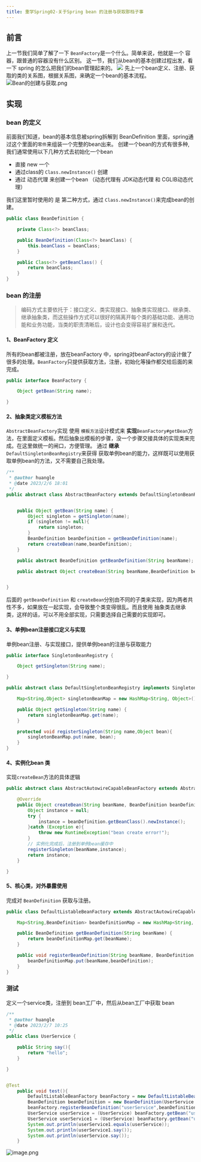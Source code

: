 ```yaml
---
title: 重学Spring02-关于Spring bean 的注册与获取那档子事
---
```




## 前言

上一节我们简单了解了一下 `BeanFactory`是一个什么。简单来说，他就是一个 容器，跟普通的容器没有什么区别。
这一节，我们从bean的基本创建过程出发，看一下 spring 的怎么把我们的bean管理起来的。
![](https://cdn.nlark.com/yuque/0/2023/jpeg/2869098/1675672108728-0cd30627-56e3-46f9-821e-095ece3c1eb2.jpeg)
先上一个bean定义、注册、获取的类的关系图，根据关系图，来确定一个bean的基本流程。
![Bean的创建与获取.png](https://cdn.nlark.com/yuque/0/2023/png/2869098/1675737115183-f7e66755-ab03-4a08-aee6-d961f5a145e7.png#averageHue=%235f5c5f&clientId=u5870bb51-cb2d-4&from=ui&id=ua7d34fed&name=Bean%E7%9A%84%E5%88%9B%E5%BB%BA%E4%B8%8E%E8%8E%B7%E5%8F%96.png&originHeight=626&originWidth=1131&originalType=binary&ratio=1&rotation=0&showTitle=false&size=87818&status=done&style=none&taskId=ua2c74d57-e17e-4877-9ad8-eed8ba0c9ec&title=)
## 实现
### bean 的定义
前面我们知道，bean的基本信息被spring拆解到 BeanDefinition 里面，spring通过这个里面的`零件`来组装一个完整的bean出来。
创建一个bean的方式有很多种, 我们通常使用以下几种方式去初始化一个bean

- 直接 new 一个
- 通过class的 `Class.newInstance()` 创建
- 通过 动态代理 来创建一个bean （动态代理有 JDK动态代理 和 CGLIB动态代理）

我们这里暂时使用的 是 第二种方式，通过 `Class.newInstance()`来完成bean的创建。
```java
public class BeanDefinition {

    private Class<?> beanClass;

    public BeanDefinition(Class<?> beanClass) {
        this.beanClass = beanClass;
    }

    public Class<?> getBeanClass() {
        return beanClass;
    }
}
```
### bean 的注册
> 编码方式主要依托于：接口定义、类实现接口、抽象类实现接口、继承类、继承抽象类，而这些操作方式可以很好的隔离开每个类的基础功能、通用功能和业务功能，当类的职责清晰后，设计也会变得容易扩展和迭代。

#### 1、BeanFactory 定义
所有的bean都被注册，放在beanFactory 中，spring对beanFactory的设计做了很多的处理。`BeanFactory`只提供获取方法，注册，初始化等操作都交给后面的来完成。
```java
public interface BeanFactory {

    Object getBean(String name);

}
```
#### 2、抽象类定义模板方法
`AbstractBeanFactory`实现 使用 `模板方法`设计模式来 **实现**`BeanFactory#getBean`方法，在里面定义模板。然后抽象出模板的步骤，没一个步骤交接具体的实现类来完成。在这里做统一的闸口，方便管理。
通过 **继承** `DefaultSingletonBeanRegistry`来获得 获取单例bean的能力，这样既可以使用获取单例bean的方法，又不需要自己我处理。
```java
/**
 * @author huangle
 * @date 2023/2/6 18:01
 */
public abstract class AbstractBeanFactory extends DefaultSingletonBeanRegistry implements BeanFactory {


    public Object getBean(String name) {
        Object singleton = getSingleton(name);
        if (singleton != null){
            return singleton;
        }
        BeanDefinition beanDefinition = getBeanDefinition(name);
        return createBean(name,beanDefinition);
    }

    public abstract BeanDefinition getBeanDefinition(String beanName);

    public abstract Object createBean(String beanName,BeanDefinition beanDefinition);


}
```
后面的 `getBeanDefinition` 和 `createBean`分别由不同的子类来实现，因为两者共性不多，如果放在一起实现，会导致整个类变得很乱。而且使用 抽象类去继承类，这样的话，可以不用全部实现，只需要选择自己需要的实现即可。
#### 3、单例bean注册接口定义与实现
单例bean注册、与实现接口，提供单例bean的注册与获取能力
```java
public interface SingletonBeanRegistry {

    Object getSingleton(String name);

}

public abstract class DefaultSingletonBeanRegistry implements SingletonBeanRegistry{

    Map<String,Object> singletonBeanMap = new HashMap<String, Object>();

    public Object getSingleton(String name) {
        return singletonBeanMap.get(name);
    }

    protected void registerSingleton(String name,Object bean){
        singletonBeanMap.put(name, bean);
    }
}
```
#### 4、实例化bean 类
实现`createBean`方法的具体逻辑
```java
public abstract class AbstractAutowireCapableBeanFactory extends AbstractBeanFactory{

    @Override
    public Object createBean(String beanName, BeanDefinition beanDefinition) {
        Object instance = null;
        try {
            instance = beanDefinition.getBeanClass().newInstance();
        }catch (Exception e){
            throw new RuntimeException("bean create error!");
        }
        // 实例化完成后，注册到单例bean缓存中
        registerSingleton(beanName,instance);
        return instance;
    }

}

```
#### 5、核心类，对外暴露使用
完成对 `BeanDefinition` 获取与注册。
```java
public class DefaultListableBeanFactory extends AbstractAutowireCapableBeanFactory implements BeanDefinitionRegistry{

    Map<String,BeanDefinition> beanDefinitionMap = new HashMap<String, BeanDefinition>();

    public BeanDefinition getBeanDefinition(String beanName) {
        return beanDefinitionMap.get(beanName);
    }

    public void registerBeanDefinition(String beanName, BeanDefinition beanDefinition) {
        beanDefinitionMap.put(beanName,beanDefinition);
    }
}
```
### 测试
定义一个service类，注册到 bean工厂中，然后从bean工厂中获取 bean
```java
/**
 * @author huangle
 * @date 2023/2/7 10:25
 */
public class UserService {

    public String say(){
        return "hello";
    }

}


@Test
    public void test(){
        DefaultListableBeanFactory beanFactory = new DefaultListableBeanFactory();
        BeanDefinition beanDefinition = new BeanDefinition(UserService.class);
        beanFactory.registerBeanDefinition("userService",beanDefinition);
        UserService userService = (UserService) beanFactory.getBean("userService");
        UserService userService1 = (UserService) beanFactory.getBean("userService");
        System.out.println(userService1.equals(userService));
        System.out.println(userService1.say());
        System.out.println(userService.say());
    }
```
![image.png](https://cdn.nlark.com/yuque/0/2023/png/2869098/1675748600396-0c933182-b7e8-4ac7-89cd-d0a7c77153ce.png#averageHue=%23292e36&clientId=u5870bb51-cb2d-4&from=paste&height=147&id=u7a46fbb7&name=image.png&originHeight=147&originWidth=685&originalType=binary&ratio=1&rotation=0&showTitle=false&size=9675&status=done&style=none&taskId=ue3527c7c-039f-4ae4-9fe9-55a184c1de6&title=&width=685)
